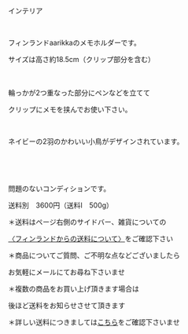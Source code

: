 <link rel="stylesheet" type="text/css" href="/assets/css/styles.css">

インテリア

  

フィンランドaarikkaのメモホルダーです。

サイズは高さ約18.5cm（クリップ部分を含む）

  　   <img alt="" src="http://blog.cnobi.jp/v1/blog/user/71e35865e9e62f3f9d70420d6124d2ab/1479914138"/>           

輪っかが2つ重なった部分にペンなどを立てて

クリップにメモを挟んでお使い下さい。

<img alt="" src="http://blog.cnobi.jp/v1/blog/user/71e35865e9e62f3f9d70420d6124d2ab/1479914139"/>  

ネイビーの2羽のかわいい小鳥がデザインされています。

<img alt="" src="http://blog.cnobi.jp/v1/blog/user/71e35865e9e62f3f9d70420d6124d2ab/1479914140"/>   

<img alt="" src="http://blog.cnobi.jp/v1/blog/user/71e35865e9e62f3f9d70420d6124d2ab/1479914151"/>   

問題のないコンディションです。

送料別　3600円（送料I　500g）

＊送料はページ右側のサイドバー、雑貨についての

[〈フィンランドからの送料について〉](https://dkzakka.github.io/2005/03/31/雑貨について.html)をご確認下さい

＊商品についてご質問、ご不明な点などございましたら

お気軽にメールにてお尋ね下さいませ

＊複数の商品をお買い上げ頂きます場合は 

後ほど送料をお知らせさせて頂きます

＊詳しい送料につきましては[こちら](http://dkzakka.blog.shinobi.jp/Entry/3385/)をご確認下さいませ